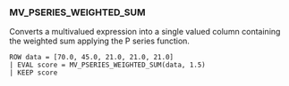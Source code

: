<!--
This is generated by ESQL's AbstractFunctionTestCase. Do no edit it. See ../README.md for how to regenerate it.
-->

### MV_PSERIES_WEIGHTED_SUM
Converts a multivalued expression into a single valued column containing the weighted sum applying the P series function.

```
ROW data = [70.0, 45.0, 21.0, 21.0, 21.0]
| EVAL score = MV_PSERIES_WEIGHTED_SUM(data, 1.5)
| KEEP score
```
